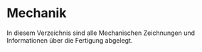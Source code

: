 # Mechanik

In diesem Verzeichnis sind alle Mechanischen Zeichnungen und Informationen über die Fertigung abgelegt.
